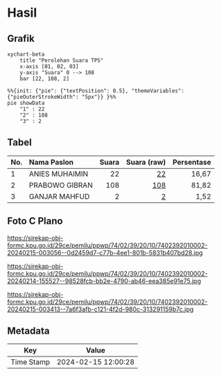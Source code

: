# Hasil

## Grafik

```mermaid
xychart-beta
    title "Perolehan Suara TPS"
    x-axis [01, 02, 03]
    y-axis "Suara" 0 --> 108
    bar [22, 108, 2]
```

```mermaid
%%{init: {"pie": {"textPosition": 0.5}, "themeVariables": {"pieOuterStrokeWidth": "5px"}} }%%
pie showData
    "1" : 22
    "2" : 108
    "3" : 2
```

## Tabel

| No. | Nama Paslon    | Suara | Suara (raw) | Persentase |
|:--- |:-------------- | -----:| -----------:| ----------:|
| 1   | ANIES MUHAIMIN | 22    | [22][p-1]   | 16,67      |
| 2   | PRABOWO GIBRAN | 108   | [108][p-2]  | 81,82      |
| 3   | GANJAR MAHFUD  | 2     | [2][p-3]    | 1,52       |


[p-1]: https://github.com/gigit-pemilu/pemilu-2024-74-sulawesi-tenggara/blob/main/pilpres/hitung-suara/sub/74-sulawesi-tenggara/sub/02-konawe/sub/39-morosi/sub/2010-porara/sub/002-tps/sub/paslon-1.txt
[p-2]: https://github.com/gigit-pemilu/pemilu-2024-74-sulawesi-tenggara/blob/main/pilpres/hitung-suara/sub/74-sulawesi-tenggara/sub/02-konawe/sub/39-morosi/sub/2010-porara/sub/002-tps/sub/paslon-2.txt
[p-3]: https://github.com/gigit-pemilu/pemilu-2024-74-sulawesi-tenggara/blob/main/pilpres/hitung-suara/sub/74-sulawesi-tenggara/sub/02-konawe/sub/39-morosi/sub/2010-porara/sub/002-tps/sub/paslon-3.txt

## Foto C Plano

https://sirekap-obj-formc.kpu.go.id/29ce/pemilu/ppwp/74/02/39/20/10/7402392010002-20240215-003056--0d2459d7-c77b-4ee1-801b-5831b407bd28.jpg

https://sirekap-obj-formc.kpu.go.id/29ce/pemilu/ppwp/74/02/39/20/10/7402392010002-20240214-155527--98528fcb-bb2e-4790-ab46-eea385e91e75.jpg

https://sirekap-obj-formc.kpu.go.id/29ce/pemilu/ppwp/74/02/39/20/10/7402392010002-20240215-003413--7a6f3afb-c121-4f2d-980c-313291159b7c.jpg


## Metadata

| Key        | Value               |
| ---------- | ------------------- |
| Time Stamp | 2024-02-15 12:00:28 |



